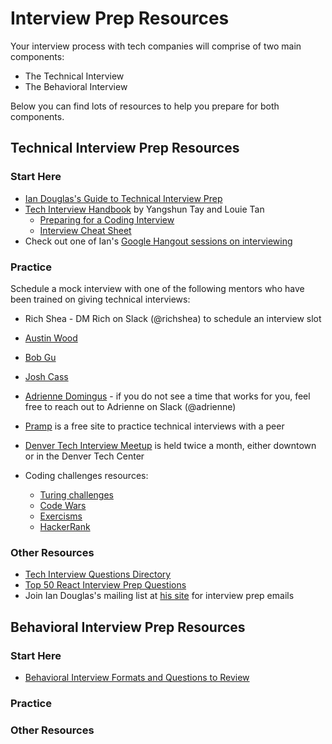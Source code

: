 # Interview Prep Resources
Your interview process with tech companies will comprise of two main components:

* The Technical Interview
* The Behavioral Interview

Below you can find lots of resources to help you prepare for both components.

## Technical Interview Prep Resources

### Start Here
* [Ian Douglas's Guide to Technical Interview Prep](https://docs.google.com/document/d/1yWfxxYoCkZgxQrJ5Bn6051OE9a6f7mm5zs72jvqGKx8/edit?usp=sharing) 
* [Tech Interview Handbook](https://github.com/yangshun/tech-interview-handbook) by Yangshun Tay and Louie Tan
  * [Preparing for a Coding Interview](https://github.com/yangshun/tech-interview-handbook/tree/master/preparing)
  * [Interview Cheat Sheet](https://github.com/yangshun/tech-interview-handbook/blob/master/preparing/cheatsheet.md)
* Check out one of Ian's [Google Hangout sessions on interviewing](https://www.youtube.com/watch?v=aXohtMcPT6I)

### Practice
Schedule a mock interview with one of the following mentors who have been trained on giving technical interviews:
* Rich Shea - DM Rich on Slack (@richshea) to schedule an interview slot
* [Austin Wood](https://austinwood.youcanbook.me/)
* [Bob Gu](https://robertgu.youcanbook.me/)
* [Josh Cass](https://joshcass.youcanbook.me/)
* [Adrienne Domingus](https://calendly.com/adriennedomingus/) - if you do not see a time that works for you, feel free to reach out to Adrienne on Slack (@adrienne)

* [Pramp](https://www.pramp.com/#/) is a free site to practice technical interviews with a peer

* [Denver Tech Interview Meetup](https://www.meetup.com/denver-tech-interview-meetup/) is held twice a month, either downtown or in the Denver Tech Center

* Coding challenges resources:
   * [Turing challenges](https://github.com/turingschool/challenges)
   * [Code Wars](https://www.codewars.com/)
   * [Exercisms](http://exercism.io/languages/)
   * [HackerRank](https://www.hackerrank.com/dashboard)

### Other Resources

* [Tech Interview Questions Directory](https://techtion.co/?ref=producthunt) 
* [Top 50 React Interview Prep Questions](https://www.edureka.co/blog/interview-questions/react-interview-questions/?utm_source=mybridge&utm_medium=blog&utm_campaign=read_more)
* Join Ian Douglas's mailing list at [his site](https://iandouglas.com/technical-coaching/) for interview prep emails

## Behavioral Interview Prep Resources

### Start Here
* [Behavioral Interview Formats and Questions to Review](https://github.com/yangshun/tech-interview-handbook/blob/master/non-technical/behavioral.md)

### Practice

### Other Resources

